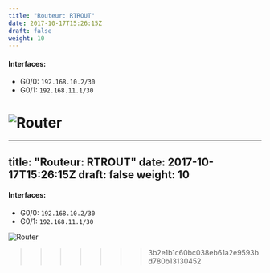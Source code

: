 ```yaml
---
title: "Routeur: RTROUT"
date: 2017-10-17T15:26:15Z
draft: false
weight: 10
---
```



#### Interfaces:
- G0/0: `192.168.10.2/30`
- G0/1: `192.168.11.1/30`

![Router](/images/router/ROUTER.jpg)
=======
---
title: "Routeur: RTROUT"
date: 2017-10-17T15:26:15Z
draft: false
weight: 10
---


#### Interfaces:
- G0/0: `192.168.10.2/30`
- G0/1: `192.168.11.1/30`

![Router](/images/router/ROUTER.jpg)
>>>>>>> 3b2e1b1c60bc038eb61a2e9593bd780b13130452
